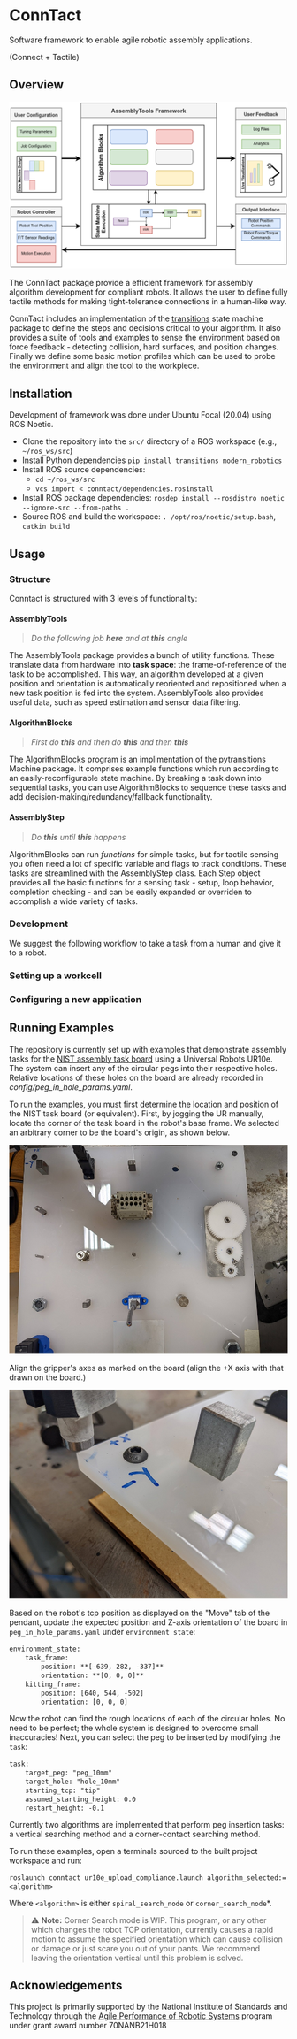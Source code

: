 # ConnTact

Software framework to enable agile robotic assembly applications.

(Connect + Tactile)

## Overview

![Framework diagram](resource/framework.png)

The ConnTact package provide a efficient framework for assembly algorithm development for compliant robots. It allows the user to define fully tactile methods for making tight-tolerance connections in a human-like way.

ConnTact includes an implementation of the [transitions](https://github.com/pytransitions/transitions) state machine package to define the steps and decisions critical to your algorithm. It also provides a suite of tools and examples to sense the environment based on force feedback - detecting collision, hard surfaces, and position changes. Finally we define some basic motion profiles which can be used to probe the environment and align the tool to the workpiece.

## Installation

Development of framework was done under Ubuntu Focal (20.04) using ROS Noetic.

  - Clone the repository into the `src/` directory of a ROS workspace (e.g., `~/ros_ws/src`)
  - Install Python dependencies `pip install transitions modern_robotics`
  - Install ROS source dependencies:
    - `cd ~/ros_ws/src`
    - `vcs import < conntact/dependencies.rosinstall`
  - Install ROS package dependencies: `rosdep install --rosdistro noetic --ignore-src --from-paths .`
  - Source ROS and build the workspace: `. /opt/ros/noetic/setup.bash`, `catkin build`


## Usage

### Structure

Conntact is structured with 3 levels of functionality:

#### AssemblyTools

> *Do the following job* ***here*** *and at* ***this*** *angle*

  The AssemblyTools package provides a bunch of utility functions. These translate data from hardware into **task space**: the frame-of-reference of the task to be accomplished. This way, an algorithm developed at a given position and orientation is automatically reoriented and repositioned when a new task position is fed into the system. AssemblyTools also provides useful data, such as speed estimation and sensor data filtering.

#### AlgorithmBlocks

> *First do* ***this*** *and then do* ***this*** *and then* ***this***

  The AlgorithmBlocks program is an implimentation of the pytransitions Machine package. It comprises example functions which run according to an easily-reconfigurable state machine. By breaking a task down into sequential tasks, you can use AlgorithmBlocks to sequence these tasks and add decision-making/redundancy/fallback functionality.

#### AssemblyStep

> *Do* ***this*** *until* ***this*** *happens*

  AlgorithmBlocks can run *functions* for simple tasks, but for tactile sensing you often need a lot of specific variable and flags to track conditions. These tasks are streamlined with the AssemblyStep class. Each Step object provides all the basic functions for a sensing task - setup, loop behavior, completion checking - and can be easily expanded or overriden to accomplish a wide variety of tasks.

### Development

We suggest the following workflow to take a task from a human and give it to a robot.

### Setting up a workcell

### Configuring a new application


## Running Examples

The repository is currently set up with examples that demonstrate assembly tasks for the [NIST assembly task board](https://www.nist.gov/el/intelligent-systems-division-73500/robotic-grasping-and-manipulation-assembly/assembly) using a Universal Robots UR10e. The system can insert any of the circular pegs into their respective holes. Relative locations of these holes on the board are already recorded in *config/peg_in_hole_params.yaml*.

To run the examples, you must first determine the location and position of the NIST task board (or equivalent). First, by jogging the UR manually, locate the corner of the task board in the robot's base frame. We selected an arbitrary corner to be the board's origin, as shown below.
 
![board_overall](resource/board_overall.jpg)

Align the gripper's axes as marked on the board (align the +X axis with that drawn on the board.)

![board_frame](resource/board_corner.jpg)

Based on the robot's tcp position as displayed on the "Move" tab of the pendant, update the expected position and Z-axis orientation of the board in `peg_in_hole_params.yaml` under `environment state`:
```
environment_state:
    task_frame:
        position: **[-639, 282, -337]**
        orientation: **[0, 0, 0]**
    kitting_frame:
        position: [640, 544, -502]
        orientation: [0, 0, 0]
```
Now the robot can find the rough locations of each of the circular holes. No need to be perfect; the whole system is designed to overcome small inaccuracies! Next, you can select the peg to be inserted by modifying the `task`:
```
task:
    target_peg: "peg_10mm"
    target_hole: "hole_10mm"
    starting_tcp: "tip"
    assumed_starting_height: 0.0
    restart_height: -0.1
```
Currently two algorithms are implemented that perform peg insertion tasks: a vertical searching method and a corner-contact searching method.

To run these examples, open a terminals sourced to the built project workspace and run:

    roslaunch conntact ur10e_upload_compliance.launch algorithm_selected:=<algorithm>

Where `<algorithm>` is either `spiral_search_node` or `corner_search_node`*.

> ⚠ **Note:** Corner Search mode is WIP. This program, or any other which changes the robot TCP orientation, currently causes a rapid motion to assume the specified orientation which can cause collision or damage or just scare you out of your pants. We recommend leaving the orientation vertical until this problem is solved.  

## Acknowledgements

This project is primarily supported by the National Institute of Standards and Technology through the [Agile Performance of Robotic Systems](https://www.nist.gov/programs-projects/agility-performance-robotic-systems) program under grant award number 70NANB21H018
